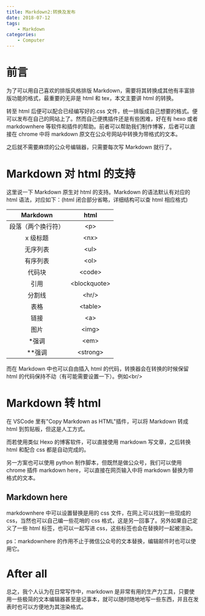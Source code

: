 ```yaml
---
title: Markdown2:转换及发布
date: 2018-07-12
tags:
    - Markdown
categories:
    - Computer
---
```


# 前言

为了可以用自己喜欢的排版风格排版 Markdown，需要将其转换成其他有丰富排版功能的格式，最重要的无非是 html 和 tex，本文主要讲 html 的转换。

转至 html 后便可以配合已经编写好的\.css 文件，统一排版成自己想要的格式。便可以发布在自己的网站上了。然而自己便携插件还是有些困难，好在有 hexo 或者 markdownhere 等软件和插件的帮助。前者可以帮助我们制作博客，后者可以直接在 chrome 中将 markdown 原文在公众号网站中转换为带格式的文本。

之后就不需要麻烦的公众号编辑器，只需要每次写 Markdown 就行了。

# Markdown 对 html 的支持

这里说一下 Markdown 原生对 html 的支持。Markdown 的语法默认有对应的 html 语法，对应如下：(html 闭合部分省略，详细结构可以查 html 相应格式)

|      Markdown      |      html       |
| :----------------: | :-------------: |
| 段落（两个换行符） |     &lt;p>      |
|      x 级标题      |     &lt;nx>     |
|      无序列表      |     &lt;ul>     |
|      有序列表      |     &lt;ol>     |
|       代码块       |    &lt;code>    |
|        引用        | &lt;blockquote> |
|       分割线       |    &lt;hr/>     |
|        表格        |   &lt;table>    |
|        链接        |     &lt;a>      |
|        图片        |    &lt;img>     |
|       \*强调       |     &lt;em>     |
|      \*\*强调      |   &lt;strong>   |

而在 Markdown 中也可以自由插入 html 的代码，转换器会在转换的时候保留 html 的代码保持不动（有可能需要设置一下）。例如&lt;br/>

# Markdown 转 html

在 VSCode 里有"Copy Markdown as HTML"插件，可以将 Markdown 转成 html 到剪贴板，但这是人工方式。

而若使用类似 Hexo 的博客软件，可以直接使用 markdown 写文章，之后转换 html 和配合 css 都是自动完成的。

另一方案也可以使用 python 制作脚本，但既然是做公众号，我们可以使用 chrome 插件 markdown here，可以直接在网页输入中将 markdown 替换为带格式的文本。

## Markdown here

markdownhere 中可以设置替换是用的 css 文件，在网上可以找到一些现成的 css，当然也可以自己编一些花哨的 css 格式，这是另一回事了。另外如果自己定义了一些 html 标签，也可以一起写进 css，这些标签也会在替换时一起被渲染。

ps：markdownhere 的作用不止于微信公众号的文本替换，编辑邮件时也可以使用它。

# After all

总之，我个人认为在日常写作中，markdown 是非常有用的生产力工具，只要使用一些极简的文本编辑器甚至是记事本，就可以随时随地地写一些东西，并且在发表时也可以方便地为其渲染格式。
